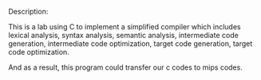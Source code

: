 Description:

This is a lab using C to implement a simplified compiler which includes lexical analysis, syntax analysis, semantic analysis, intermediate code generation, intermediate code optimization, target code generation, target code optimization.

And as a result, this program could transfer our c codes to mips codes.